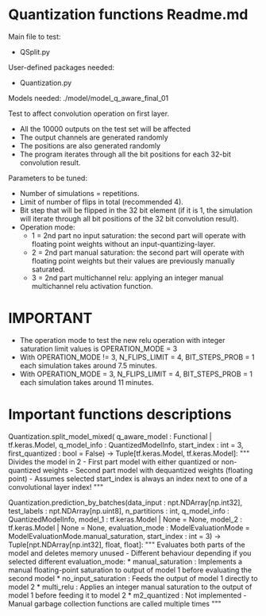 # Quantization functions Readme.md

Main file to test:
* QSplit.py

User-defined packages needed:
* Quantization.py

Models needed:
./model/model_q_aware_final_01

Test to affect convolution operation on first layer. 

* All the 10000 outputs on the test set will be affected
* The output channels are generated randomly
* The positions are also generated randomly
* The program iterates through all the bit positions for each 32-bit convolution result.

Parameters to be tuned:
- Number of simulations = repetitions.
- Limit of number of flips in total (recommended 4).
- Bit step that will be flipped in the 32 bit element (if it is 1, the simulation will iterate through all bit positions of the 32 bit convolution result).
- Operation mode:
    * 1 = 2nd part no input saturation: the second part will operate with floating point weights without an input-quantizing-layer.
    * 2 = 2nd part manual saturation: the second part will operate with floating point weights but their values are previously manually saturated.
    * 3 = 2nd part multichannel relu: applying an integer manual multichannel relu activation function.

# IMPORTANT
- The operation mode to test the new relu operation with integer saturation limit values is OPERATION_MODE = 3
- With OPERATION_MODE != 3, N_FLIPS_LIMIT = 4, BIT_STEPS_PROB = 1 each simulation takes around 7.5 minutes.
- With OPERATION_MODE = 3, N_FLIPS_LIMIT = 4, BIT_STEPS_PROB = 1 each simulation takes around 11 minutes.

# Important functions descriptions
Quantization.split_model_mixed(
    q_aware_model : Functional | tf.keras.Model, 
    q_model_info : QuantizedModelInfo, 
    start_index : int = 3, 
    first_quantized : bool = False) -> Tuple[tf.keras.Model, tf.keras.Model]:
    """ Divides the model in 2
        - First part model with either quantized or non-quantized weights
        - Second part model with dequantized weights (floating point)
        - Assumes selected start_index is always an index next to one of a convolutional layer index!
        """

Quantization.prediction_by_batches(data_input : npt.NDArray[np.int32], 
test_labels : npt.NDArray[np.uint8],
n_partitions : int, 
q_model_info : QuantizedModelInfo,
model_1 : tf.keras.Model | None = None,
model_2 : tf.keras.Model | None = None,
evaluation_mode : ModelEvaluationMode = ModelEvaluationMode.manual_saturation,
start_index : int = 3) -> Tuple[npt.NDArray[np.int32], float, float]:
    """ Evaluates both parts of the model and deletes memory unused
    - Different behaviour depending if you selected different evaluation_mode:
        * manual_saturation : Implements a manual floating-point saturation to output of model 1 before evaluating the second model
        * no_input_saturation : Feeds the output of model 1 directly to model 2
        * multi_relu : Applies an integer manual saturation to the output of model 1 before feeding it to model 2
        * m2_quantized : Not implemented 
    - Manual garbage collection functions are called multiple times
    """